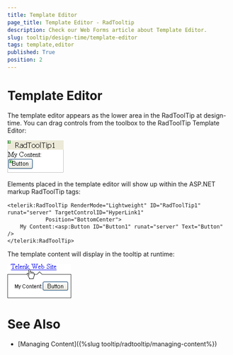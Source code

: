 ```yaml
---
title: Template Editor
page_title: Template Editor - RadTooltip
description: Check our Web Forms article about Template Editor.
slug: tooltip/design-time/template-editor
tags: template,editor
published: True
position: 2
---
```


# Template Editor





The template editor appears as the lower area in the RadToolTip at design-time. You can drag controls from the toolbox to the RadToolTip Template Editor:


![](images/tooltip-design003.png)

Elements placed in the template editor will show up within the ASP.NET markup RadToolTip tags:

````ASP.NET
<telerik:RadToolTip RenderMode="Lightweight" ID="RadToolTip1" runat="server" TargetControlID="HyperLink1"
	        Position="BottomCenter">
	My Content:<asp:Button ID="Button1" runat="server" Text="Button" />
</telerik:RadToolTip>
````



The template content will display in the tooltip at runtime:


![](images/tooltip-design004.png)

# See Also

 * [Managing Content]({%slug tooltip/radtooltip/managing-content%})
